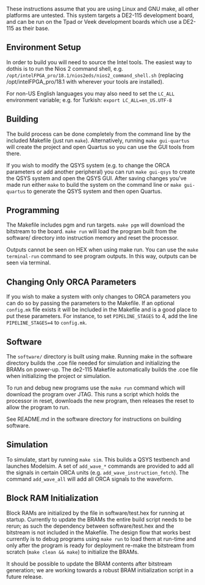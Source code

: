 These instructions assume that you are using Linux and GNU make, all other
platforms are untested.  This system targets a DE2-115 development board, and
can be run on the Tpad or Veek development boards which use a DE2-115 as their
base.


## Environment Setup

In order to build you will need to source the Intel tools.  The easiest way to
dothis is to run the Nios 2 command shell, e.g.
`/opt/intelFPGA_pro/18.1/nios2eds/nios2_command_shell.sh` (replacing
/opt/intelFPGA_pro/18.1 with wherever your tools are installed).

For non-US English languages you may also need to set the `LC_ALL` environment
variable; e.g. for Turkish: `export LC_ALL=en_US.UTF-8`


## Building

The build process can be done completely from the command line by the included
Makefile (just run `make`).  Alternatively, running `make gui-quartus` will
create the project and open Quartus so you can use the GUI tools from there.

If you wish to modify the QSYS system (e.g. to change the ORCA parameters or add
another peripheral) you can run `make gui-qsys` to create the QSYS system and
open the QSYS GUI.  After saving changes you've made run either `make` to build
the system on the command line or `make gui-quartus` to generate the QSYS system
and then open Quartus.


## Programming

The Makefile includes pgm and run targets.  `make pgm` will download the
bitstream to the board.  `make run` will load the program built from the
software/ directory into instruction memory and reset the processor.

Outputs cannot be seen on HEX when using make run. You can use the 
`make terminal-run` command to see program outputs. In this way,
outputs can be seen via terminal.


## Changing Only ORCA Parameters

If you wish to make a system with only changes to ORCA parameters you can do so
by passing the parameters to the Makefile.  If an optional `config.mk` file
exists it will be included in the Makefile and is a good place to put these
parameters.  For instance, to set `PIPELINE_STAGES` to 4, add the line
`PIPELINE_STAGES=4` to `config.mk`.


## Software

The `software/` directory is built using make.  Running make in the software
directory builds the .coe file needed for simulation and initializing the BRAMs
on power-up.  The de2-115 Makefile automatically builds the .coe file when
initializing the project or simulation.

To run and debug new programs use the `make run` command which will download the
program over JTAG.  This runs a script which holds the processor in reset,
downloads the new program, then releases the reset to allow the program to run.

See README.md in the software directory for instructions on building software.


## Simulation

To simulate, start by running `make sim`.  This builds a QSYS testbench and
launches Modelsim.  A set of `add_wave_*` commands are provided to add all the
signals in certain ORCA units (e.g. `add_wave_instruction_fetch`).  The command
`add_wave_all` will add all ORCA signals to the waveform.


## Block RAM Initialization

Block RAMs are initialized by the file in software/test.hex for running at
startup.  Currently to update the BRAMs the entire build script needs to be
rerun; as such the dependency between software/test.hex and the bitstream is not
included in the Makefile.  The design flow that works best currently is to debug
programs using `make run` to load them at run-time and only after the program is
ready for deployment re-make the bitstream from scratch (`make clean && make`)
to initialize the BRAMs.

It should be possible to update the BRAM contents after bitstream generation; we
are working towards a robust BRAM initialization script in a future release.


